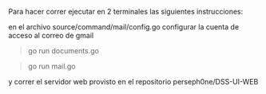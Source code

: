 Para hacer correr ejecutar en 2 terminales las siguientes instrucciones:

en el archivo source/command/mail/config.go configurar la cuenta de acceso al correo de gmail

> go run documents.go

> go run mail.go

y correr el servidor web provisto en el repositorio perseph0ne/DSS-UI-WEB

